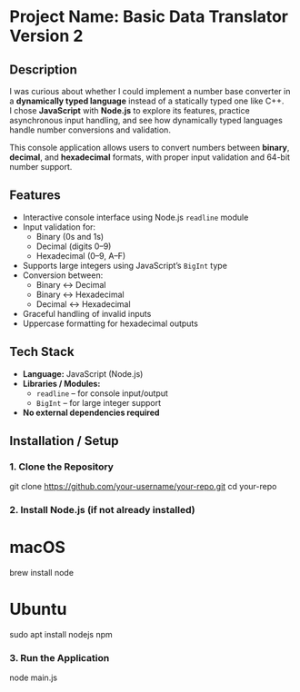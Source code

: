 # Project Name: Basic Data Translator Version 2

## Description
I was curious about whether I could implement a number base converter in a **dynamically typed language** instead of a statically typed one like C++.  
I chose **JavaScript** with **Node.js** to explore its features, practice asynchronous input handling, and see how dynamically typed languages handle number conversions and validation.

This console application allows users to convert numbers between **binary**, **decimal**, and **hexadecimal** formats, with proper input validation and 64-bit number support.

## Features
- Interactive console interface using Node.js `readline` module
- Input validation for:
  - Binary (0s and 1s)
  - Decimal (digits 0–9)
  - Hexadecimal (0–9, A–F)
- Supports large integers using JavaScript’s `BigInt` type
- Conversion between:
  - Binary ↔ Decimal
  - Binary ↔ Hexadecimal
  - Decimal ↔ Hexadecimal
- Graceful handling of invalid inputs
- Uppercase formatting for hexadecimal outputs

## Tech Stack
- **Language:** JavaScript (Node.js)  
- **Libraries / Modules:**
  - `readline` – for console input/output
  - `BigInt` – for large integer support  
- **No external dependencies required**  

## Installation / Setup

### 1. Clone the Repository
git clone https://github.com/your-username/your-repo.git
cd your-repo

### 2. Install Node.js (if not already installed)

# macOS
brew install node

# Ubuntu
sudo apt install nodejs npm

### 3. Run the Application
node main.js
